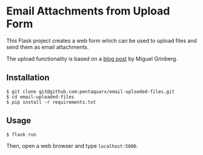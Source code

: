 # Email Attachments from Upload Form

This Flask project creates a web form which can be used to upload files and send them as email attachments.

The upload functionality is based on a [blog post](https://blog.miguelgrinberg.com/post/handling-file-uploads-with-flask) by Miguel Grinberg.

## Installation

```console
$ git clone git@github.com:pentaquarx/email-uploaded-files.git
$ cd email-uploaded-files
$ pip install -r requirements.txt
```

## Usage

```console
$ flask run
```

Then, open a web browser and type `localhost:5000`.
